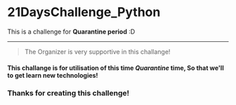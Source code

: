 # 21DaysChallenge_Python
This is a challenge for **Quarantine period** :D
___
> The Organizer is very supportive in this challange!

#### This challange is for utilisation of this time *Quarantine* time, So that we'll to get learn new technologies!

### Thanks for creating this challenge!
